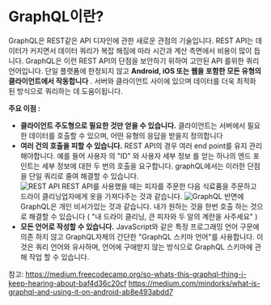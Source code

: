 GraphQL이란?
=
GraphQL은 REST같은 API 디자인에 관한 새로운 관점의 기술입니다.
REST API는 데이터가 커지면서 데이터 쿼리가 복잡 해짐에 따라 시간과 계산 측면에서 비용이 많이 듭니다.
GraphQL은 이런 REST API의 단점을 보안하기 위하여 고안된 API 를위한 쿼리 언어입니다. 단일 플랫폼에 한정되지 않고 **Android, iOS 또는 웹을 포함한 모든 유형의 클라이언트에서 작동합니다** . 서버와 클라이언트 사이에 있으며 데이터를 더욱 최적화 된 방식으로 쿼리하는 데 도움이됩니다.

**주요 이점 :**

-   **클라이언트 주도형으로 필요한 것만 얻을 수 있습니다.** 클라이언트는 서버에서 필요한 데이터를 호출할 수 있으며, 어떤 유형의 응답을 받을지 정의합니다
- **여러 건의 호출을 피할 수 있습니다.** REST API의 경우 여러 end point를 유지 관리해야합니다. 예를 들어 사용자 의 "ID" 와 사용자 세부 정보 를 얻는 하나의 엔드 포인트는 세부 정보에 대한 두 번의 호출을 요구합니다.  graphQL에서는 이러한 단점을 단일 쿼리로 줄여 해결할 수 있습니다.  
![REST API](sonAJin1.github.io/assets/img/2019_03_04_graphql_02.png)
REST API를 사용했을 때는 피자를 주문한 다음 식료품을 주문하고 드라이 클리닝업자에게 옷을 가져다주는 것과 같습니다. 
![GraphQL](sonAJin1.github.io/assets/img/2019_03_04_graphql_03.png)
반면에 GraphQL은 개인 비서가있는 것과 같습니다. 내가 원하는 것을 한번 호출 하는 것으로 해결할 수 있습니다 ( "내 드라이 클리닝, 큰 피자와 두 알의 계란을 사주세요" )
- **모든 언어로 작성할 수 있습니다.** JavaScript와 같은 특정 프로그래밍 언어 구문에 의존 하지 않고 GraphQL자체의 간단한 "GraphQL 스키마 언어"를 사용합니다. 이것은 쿼리 언어와 유사하며, 언어에 구애받지 않는 방식으로 GraphQL 스키마에 관해 작업 할 수 있습니다.

참고: https://medium.freecodecamp.org/so-whats-this-graphql-thing-i-keep-hearing-about-baf4d36c20cf
https://medium.com/mindorks/what-is-graphql-and-using-it-on-android-ab8e493abdd7
<!--stackedit_data:
eyJoaXN0b3J5IjpbMTQzNzk1NzE1MiwtMTkwMzUxOSwtMjA5Mj
czNzk4MCwtMTY0MzExMjY3MSwxNTczODY3MDMxLC0zMDQ5OTE0
ODQsLTU4NTYyMzEyMSwtMjA4ODc0NjYxMl19
-->